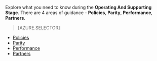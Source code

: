 Explore what you need to know during the **Operating And Supporting Stage**. There are 4 areas of guidance - **Policies**, **Parity**, **Performance**, **Partners**.

> [AZURE.SELECTOR]
- [Policies](/solutions/global-customer/operating-supporting/guidance/policies/)
- [Parity](/solutions/global-customer/operating-supporting/guidance/parity/)
- [Performance](/solutions/global-customer/operating-supporting/guidance/performance/)
- [Partners](/solutions/global-customer/operating-supporting/guidance/partners/)